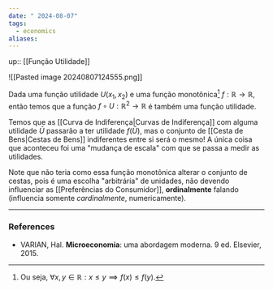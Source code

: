 ```yaml
---
date: " 2024-08-07"
tags:
  - economics
aliases:
---
```


up:: [[Função Utilidade]]

![[Pasted image 20240807124555.png]]

Dada uma função utilidade $U(x_{1},x_{2})$ e uma função monotônica[^1] $f: \mathbb{R} \to \mathbb{R}$, então temos que a função $f \circ U: \mathbb{R}^{2} \to \mathbb{R}$ é também uma função utilidade.

Temos que as [[Curva de Indiferença|Curvas de Indiferença]] com alguma utilidade $\bar{U}$ passarão a ter utilidade $f(\bar{U})$, mas o conjunto de [[Cesta de Bens|Cestas de Bens]] indiferentes entre si será o mesmo! A única coisa que aconteceu foi uma "mudança de escala" com que se passa a medir as utilidades.

Note que não teria como essa função monotônica alterar o conjunto de cestas, pois é uma escolha "arbitrária" de unidades, não devendo influenciar as [[Preferências do Consumidor]], **ordinalmente** falando (influencia somente *cardinalmente*, numericamente).

---
### References
- VARIAN, Hal. **Microeconomia**: uma abordagem moderna. 9 ed. Elsevier, 2015.

[^1]: Ou seja, $\forall x, y \in \mathbb{R}: x \leq y \implies f(x) \leq f(y)$.